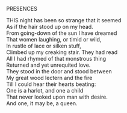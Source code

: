 PRESENCES  
  
THIS night has been so strange that it seemed  
As if the hair stood up on my head.  
From going-down of the sun I have dreamed  
That women laughing, or timid or wild,  
In rustle of lace or silken stuff,  
Climbed up my creaking stair.  They had read  
All I had rhymed of that monstrous thing  
Returned and yet unrequited love.  
They stood in the door and stood between  
My great wood lectern and the fire  
Till I could hear their hearts beating:  
One is a harlot, and one a child  
That never looked upon man with desire.  
And one, it may be, a queen.  
